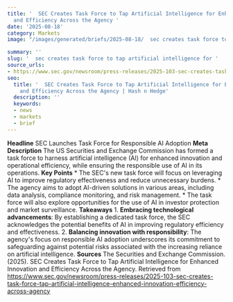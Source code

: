 ```yaml
---
title: '  SEC Creates Task Force to Tap Artificial Intelligence for Enhanced Innovation
  and Efficiency Across the Agency '
date: '2025-08-18'
category: Markets
image: "/images/generated/briefs/2025-08-18/  sec creates task force to tap artificial intelligence for .jpg"

summary: ''
slug: '  sec creates task force to tap artificial intelligence for '
source_urls:
- https://www.sec.gov/newsroom/press-releases/2025-103-sec-creates-task-force-tap-artificial-intelligence-enhanced-innovation-efficiency-across-agency
seo:
  title: '  SEC Creates Task Force to Tap Artificial Intelligence for Enhanced Innovation
    and Efficiency Across the Agency | Hash n Hedge'
  description: ''
  keywords:
  - news
  - markets
  - brief
---
```


**Headline** SEC Launches Task Force for Responsible AI Adoption  **Meta Description** The US Securities and Exchange Commission has formed a task force to harness artificial intelligence (AI) for enhanced innovation and operational efficiency, while ensuring the responsible use of AI in its operations.  **Key Points**  * The SEC's new task force will focus on leveraging AI to improve regulatory effectiveness and reduce unnecessary burdens. * The agency aims to adopt AI-driven solutions in various areas, including data analysis, compliance monitoring, and risk management. * The task force will also explore opportunities for the use of AI in investor protection and market surveillance.  **Takeaways**  1. **Embracing technological advancements**: By establishing a dedicated task force, the SEC acknowledges the potential benefits of AI in improving regulatory efficiency and effectiveness. 2. **Balancing innovation with responsibility**: The agency's focus on responsible AI adoption underscores its commitment to safeguarding against potential risks associated with the increasing reliance on artificial intelligence.  **Sources** The Securities and Exchange Commission. (2025). SEC Creates Task Force to Tap Artificial Intelligence for Enhanced Innovation and Efficiency Across the Agency. Retrieved from https://www.sec.gov/newsroom/press-releases/2025-103-sec-creates-task-force-tap-artificial-intelligence-enhanced-innovation-efficiency-across-agency 

